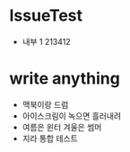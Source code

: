# IssueTest
- 내부 1 213412

# write anything
- 맥북이랑 드럼
- 아이스크림이 녹으면 흘러내려
- 여름은 윈터 겨울은 썸머
- 지라 통합 테스트
